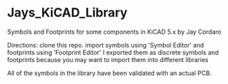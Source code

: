 # Jays_KiCAD_Library
Symbols and Footprints for some components in KiCAD 5.x by Jay Cordaro

Directions: clone this repo.  import symbols using 'Symbol Editor' and footprints using 'Footprint Editor'
I exported them as discrete symbols and footprints because you may want to import them into different libraries

All of the symbols in the library have been validated with an actual PCB.  
